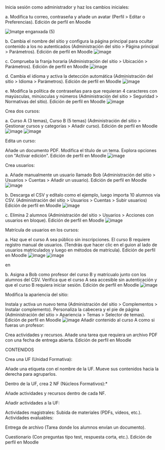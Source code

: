 Inicia sesión como administrador y haz los cambios iniciales:

a. Modifica tu correo, contraseña y añade un avatar
(Perfil > Editar o Preferencias). Edición de perfil en Moodle

![Imatge enganxada (5)](https://github.com/user-attachments/assets/0090f778-10af-4bc6-9d29-36e18f198d58)


b. Cambia el nombre del sitio y configura la página principal para ocultar contenido a los no autenticados
(Administración del sitio > Página principal > Parámetros). Edición de perfil en Moodle
![image](https://github.com/user-attachments/assets/7cb64320-aeb2-4beb-ae6d-8456e9feb974)


c. Comprueba la franja horaria
(Administración del sitio > Ubicación > Parámetros). Edición de perfil en Moodle
![image](https://github.com/user-attachments/assets/46498b59-a5af-4676-bc12-4bc0c758132e)


d. Cambia el idioma y activa la detección automática
(Administración del sitio > Idioma > Parámetros). Edición de perfil en Moodle
![image](https://github.com/user-attachments/assets/b4d483ec-4b34-4b39-82c7-6c923a47c782)


e. Modifica la política de contraseñas para que requieran 4 caracteres con mayúsculas, minúsculas y números
(Administración del sitio > Seguridad > Normativas del sitio). Edición de perfil en Moodle
![image](https://github.com/user-attachments/assets/e4feacf6-824f-4b86-97df-bdeb5239cf25)


Crea dos cursos:

a. Curso A (3 temas), Curso B (5 temas)
(Administración del sitio > Gestionar cursos y categorías > Añadir curso). Edición de perfil en Moodle
![image](https://github.com/user-attachments/assets/db23efa6-e6b7-4c44-bb17-074041bf8ea0)
![image](https://github.com/user-attachments/assets/f093ecb9-4a06-4dee-b20b-35fcee74b587)


Edita un curso:

Añade un documento PDF.
Modifica el título de un tema.
Explora opciones con "Activar edición".
Edición de perfil en Moodle
![image](https://github.com/user-attachments/assets/302c691c-343d-4d88-b387-f694d008903a)


Crea usuarios:

a. Añade manualmente un usuario llamado Bob
(Administración del sitio > Usuarios > Cuentas > Añadir un usuario). Edición de perfil en Moodle
![image](https://github.com/user-attachments/assets/d4b4d1ec-299b-439d-a88d-da534e90a769)


b. Descarga el CSV y edítalo como el ejemplo, luego importa 10 alumnos vía CSV.
(Administración del sitio > Usuarios > Cuentas > Subir usuarios) Edición de perfil en Moodle
![image](https://github.com/user-attachments/assets/e64a44bc-76f2-4e4a-aba8-53df5eb29741)


c. Elimina 2 alumnos
(Administración del sitio > Usuarios > Acciones con usuarios en bloque). Edición de perfil en Moodle
![image](https://github.com/user-attachments/assets/87473ece-4334-441d-9a5d-832a6c7a9af0)

Matrícula de usuarios en los cursos:

a. Haz que el curso A sea público sin inscripciones. El curso B requiere registro manual de usuarios.
(Tendrás que hacer clic en el guion al lado de usuarios matriculados y luego en métodos de matrícula). Edición de perfil en Moodle
![image](https://github.com/user-attachments/assets/be71e104-d190-4929-93b5-e95ddc1bb579)
![image](https://github.com/user-attachments/assets/f3f78045-3e5a-4afd-90ca-25414d81382d)

en 

b. Asigna a Bob como profesor del curso B y matrícualo junto con los alumnos del CSV.
Verifica que el curso A sea accesible sin autenticación y que el curso B requiera iniciar sesión.
Edición de perfil en Moodle
![image](https://github.com/user-attachments/assets/f282006d-8d03-4059-98fe-d1dc2596ab27)


Modifica la apariencia del sitio:

Instala y activa un nuevo tema
(Administración del sitio > Complementos > Instalar complemento).
Personaliza la cabecera y el pie de página
(Administración del sitio > Apariencia > Temas > Selector de temas).
Edición de perfil en Moodle
![image](https://github.com/user-attachments/assets/da2ae3a9-0b9f-4388-a723-e38fdac0275d)
Añadir contenido al curso A como si fueras un profesor:

Crea actividades y recursos.
Añade una tarea que requiera un archivo PDF con una fecha de entrega abierta.
Edición de perfil en Moodle

CONTENIDOS

Crea una UF (Unidad Formativa):

Añade una etiqueta con el nombre de la UF.
Mueve sus contenidos hacia la derecha para agruparlos.

Dentro de la UF, crea 2 NF (Núcleos Formativos):*

Añade actividades y recursos dentro de cada NF.

Añadir actividades a la UF:

Actividades magistrales: Subida de materiales (PDFs, vídeos, etc.).
Actividades evaluables:

Entrega de archivo (Tarea donde los alumnos envían un documento).

Cuestionario (Con preguntas tipo test, respuesta corta, etc.).
Edición de perfil en Moodle

